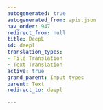 ```yaml
---
autogenerated: true
autogenerated_from: apis.json
nav_order: 947
redirect_from: null
title: DeepL
id: deepl
translation_types:
- File Translation
- Text Translation
active: true
grand_parent: Input types
parent: Text
redirect_to: deepl

---
```


